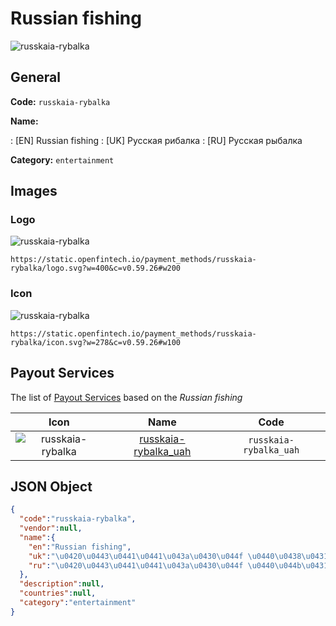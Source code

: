 
# Russian fishing 
![russkaia-rybalka](https://static.openfintech.io/payment_methods/russkaia-rybalka/logo.svg?w=400&c=v0.59.26#w200)  

## General 
**Code:** `russkaia-rybalka` 
 
**Name:** 
 
:	[EN] Russian fishing 
:	[UK] Русская рибалка 
:	[RU] Русская рыбалка 
 
**Category:** `entertainment` 
 

## Images 

### Logo 
![russkaia-rybalka](https://static.openfintech.io/payment_methods/russkaia-rybalka/logo.svg?w=400&c=v0.59.26#w200)  

```
https://static.openfintech.io/payment_methods/russkaia-rybalka/logo.svg?w=400&c=v0.59.26#w200
```  

### Icon 
![russkaia-rybalka](https://static.openfintech.io/payment_methods/russkaia-rybalka/icon.svg?w=278&c=v0.59.26#w100)  

```
https://static.openfintech.io/payment_methods/russkaia-rybalka/icon.svg?w=278&c=v0.59.26#w100
```  

## Payout Services 
 
The list of [Payout Services](/payout-services/) based on the _Russian fishing_ 

|Icon|Name|Code| 
|:---:|:---:|:---:| 
|![russkaia-rybalka](https://static.openfintech.io/payout_methods/russkaia-rybalka/icon.png?w=278&c=v0.59.26#w40) |[russkaia-rybalka_uah](/payout-services/russkaia-rybalka_uah/)|`russkaia-rybalka_uah`| 
 

## JSON Object 

```json
{
  "code":"russkaia-rybalka",
  "vendor":null,
  "name":{
    "en":"Russian fishing",
    "uk":"\u0420\u0443\u0441\u0441\u043a\u0430\u044f \u0440\u0438\u0431\u0430\u043b\u043a\u0430",
    "ru":"\u0420\u0443\u0441\u0441\u043a\u0430\u044f \u0440\u044b\u0431\u0430\u043b\u043a\u0430"
  },
  "description":null,
  "countries":null,
  "category":"entertainment"
}
```  
